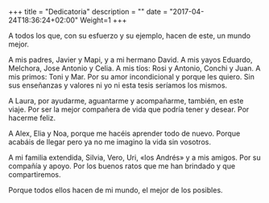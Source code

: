 +++
title = "Dedicatoria"
description = ""
date = "2017-04-24T18:36:24+02:00"
Weight=1
+++


A todos los que, con su esfuerzo y su ejemplo, hacen de este, un mundo mejor.

A mis padres, Javier y Mapi, y a mi hermano David. 
A mis yayos Eduardo, Melchora, Jose Antonio y Celia. 
A mis tíos: Rosi y Antonio, Conchi y Juan. A mis primos: Toni y Mar. 
Por su amor incondicional y porque les quiero.
Sin sus enseñanzas y valores ni yo ni esta tesis seríamos los mismos.

A Laura, por ayudarme, aguantarme y acompañarme, también, en este viaje.
Por ser la mejor compañera de vida que podría tener y desear. Por hacerme feliz.

A Alex, Elia y Noa, porque me hacéis aprender todo de nuevo.
Porque acabáis de llegar pero ya no me imagino la vida sin vosotros.

A mi familia extendida, Silvia, Vero, Uri, «los Andrés» y a mis amigos.
Por su compañía y apoyo. Por los buenos ratos que me han brindado y que compartiremos.

Porque todos ellos hacen de mi mundo, el mejor de los posibles. 
